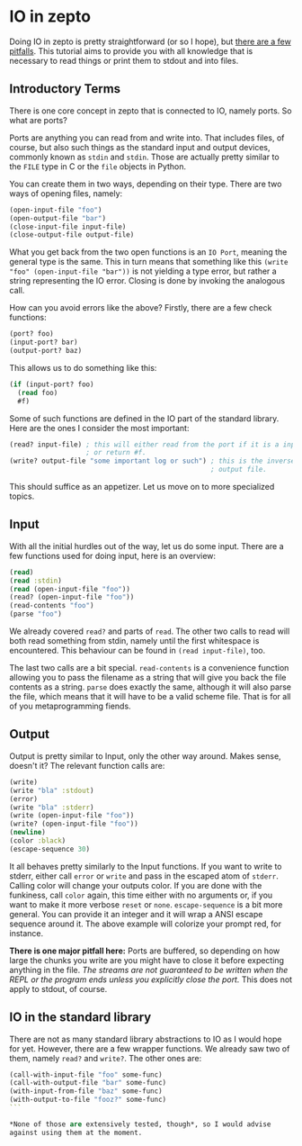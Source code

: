 # IO in zepto

Doing IO in zepto is pretty straightforward (or so I hope), but
[there are a few pitfalls](#output). This tutorial aims to provide you
with all knowledge that is necessary to read things or print them to stdout
and into files.

## Introductory Terms

There is one core concept in zepto that is connected to IO, namely
ports. So what are ports?

Ports are anything you can read from and write into. That includes
files, of course, but also such things as the standard input and
output devices, commonly known as `stdin` and `stdin`. Those are actually
pretty similar to the `FILE` type in C or the `file` objects in Python.

You can create them in two ways, depending on their type. There are
two ways of opening files, namely:

```clojure
(open-input-file "foo")
(open-output-file "bar")
(close-input-file input-file)
(close-output-file output-file)
```

What you get back from the two open functions is an `IO Port`, meaning
the general type is the same. This in turn means that something like this
`(write "foo" (open-input-file "bar"))` is not yielding a type error,
but rather a string representing the IO error. Closing is done by invoking
the analogous call.

How can you avoid errors like the above? Firstly, there are a few
check functions:

```clojure
(port? foo)
(input-port? bar)
(output-port? baz)
```

This allows us to do something like this:

```clojure
(if (input-port? foo)
  (read foo)
  #f)
```

Some of such functions are defined in the IO part of the standard library.
Here are the ones I consider the most important:

```clojure
(read? input-file) ; this will either read from the port if it is a input-file
                   ; or return #f.
(write? output-file "some important log or such") ; this is the inverse for an
                                                  ; output file.
```

This should suffice as an appetizer. Let us move on to more specialized topics.

## Input

With all the initial hurdles out of the way, let us do some input. There are a
few functions used for doing input, here is an overview:

```clojure
(read)
(read :stdin)
(read (open-input-file "foo"))
(read? (open-input-file "foo"))
(read-contents "foo")
(parse "foo")
```

We already covered `read?` and parts of `read`. The other two calls to read
will both read something from stdin, namely until the first whitespace is
encountered. This behaviour can be found in `(read input-file)`, too.

The last two calls are a bit special. `read-contents` is a convenience function
allowing you to pass the filename as a string that will give you back the file
contents as a string. `parse` does exactly the same, although it will also parse
the file, which means that it will have to be a valid scheme file. That is for
all of you metaprogramming fiends.

## Output

Output is pretty similar to Input, only the other way around. Makes sense,
doesn't it? The relevant function calls are:

```clojure
(write)
(write "bla" :stdout)
(error)
(write "bla" :stderr)
(write (open-input-file "foo"))
(write? (open-input-file "foo"))
(newline)
(color :black)
(escape-sequence 30)
```

It all behaves pretty similarly to the Input functions. If you want to
write to stderr, either call `error` or `write` and pass in the escaped
atom of `stderr`. Calling color will change your outputs color. If you
are done with the funkiness, call `color` again, this time either with
no arguments or, if you want to make it more verbose `reset` or `none`.
`escape-sequence` is a bit more general. You can provide it an integer
and it will wrap a ANSI escape sequence around it. The above example will
colorize your prompt red, for instance.

**There is one major pitfall here:** Ports are buffered, so depending
on how large the chunks you write are you might have to close it before
expecting anything in the file. *The streams are not guaranteed to be
written when the REPL or the program ends unless you explicitly close
the port.* This does not apply to stdout, of course.

## IO in the standard library

There are not as many standard library abstractions to IO as I would
hope for yet. However, there are a few wrapper functions. We already
saw two of them, namely `read?` and `write?`. The other ones are: 

````clojure
(call-with-input-file "foo" some-func)
(call-with-output-file "bar" some-func)
(with-input-from-file "baz" some-func)
(with-output-to-file "fooz?" some-func)
```

*None of those are extensively tested, though*, so I would advise
against using them at the moment.
